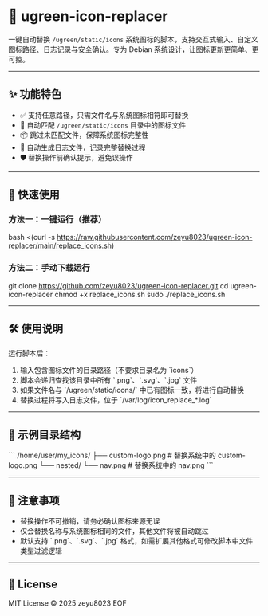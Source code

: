 # 🧊 ugreen-icon-replacer

一键自动替换 `/ugreen/static/icons` 系统图标的脚本，支持交互式输入、自定义图标路径、日志记录与安全确认。专为 Debian 系统设计，让图标更新更简单、更可控。

---

## ✨ 功能特色

- ✅ 支持任意路径，只需文件名与系统图标相符即可替换
- 🔄 自动匹配 `/ugreen/static/icons` 目录中的图标文件
- 📦 跳过未匹配文件，保障系统图标完整性
- 📜 自动生成日志文件，记录完整替换过程
- 🛡 替换操作前确认提示，避免误操作

---

## 🚀 快速使用

### 方法一：一键运行（推荐）

bash <(curl -s https://raw.githubusercontent.com/zeyu8023/ugreen-icon-replacer/main/replace_icons.sh)

### 方法二：手动下载运行

git clone https://github.com/zeyu8023/ugreen-icon-replacer.git
cd ugreen-icon-replacer
chmod +x replace_icons.sh
sudo ./replace_icons.sh

---

## 🛠️ 使用说明

运行脚本后：

1. 输入包含图标文件的目录路径（不要求目录名为 \`icons\`）
2. 脚本会递归查找该目录中所有 \`.png\`、\`.svg\`、\`.jpg\` 文件
3. 如果文件名与 \`/ugreen/static/icons/\` 中已有图标一致，将进行自动替换
4. 替换过程将写入日志文件，位于 \`/var/log/icon_replace_*.log\`

---

## 📁 示例目录结构

\`\`\`
/home/user/my_icons/
├── custom-logo.png          # 替换系统中的 custom-logo.png
└── nested/
    └── nav.png              # 替换系统中的 nav.png
\`\`\`

---

## 🧩 注意事项

- 替换操作不可撤销，请务必确认图标来源无误
- 仅会替换名称与系统图标相同的文件，其他文件将被自动跳过
- 默认支持 \`.png\`、\`.svg\`、\`.jpg\` 格式，如需扩展其他格式可修改脚本中文件类型过滤逻辑

---

## 📄 License

MIT License © 2025 zeyu8023
EOF
